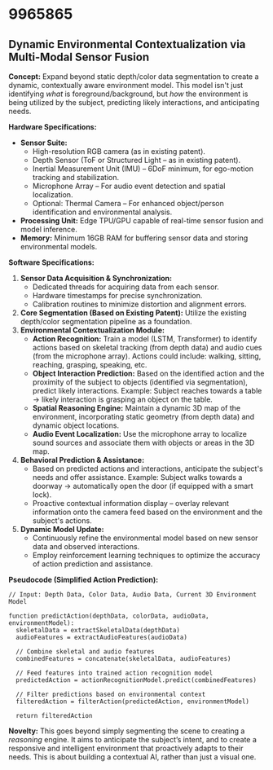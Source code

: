 # 9965865

## Dynamic Environmental Contextualization via Multi-Modal Sensor Fusion

**Concept:** Expand beyond static depth/color data segmentation to create a dynamic, contextually aware environment model. This model isn't just identifying *what* is foreground/background, but *how* the environment is being utilized by the subject, predicting likely interactions, and anticipating needs.

**Hardware Specifications:**

*   **Sensor Suite:**
    *   High-resolution RGB camera (as in existing patent).
    *   Depth Sensor (ToF or Structured Light – as in existing patent).
    *   Inertial Measurement Unit (IMU) – 6DoF minimum, for ego-motion tracking and stabilization.
    *   Microphone Array – For audio event detection and spatial localization.
    *   Optional: Thermal Camera – For enhanced object/person identification and environmental analysis.
*   **Processing Unit:** Edge TPU/GPU capable of real-time sensor fusion and model inference.
*   **Memory:** Minimum 16GB RAM for buffering sensor data and storing environmental models.

**Software Specifications:**

1.  **Sensor Data Acquisition & Synchronization:**
    *   Dedicated threads for acquiring data from each sensor.
    *   Hardware timestamps for precise synchronization.
    *   Calibration routines to minimize distortion and alignment errors.
2.  **Core Segmentation (Based on Existing Patent):** Utilize the existing depth/color segmentation pipeline as a foundation.
3.  **Environmental Contextualization Module:**
    *   **Action Recognition:** Train a model (LSTM, Transformer) to identify actions based on skeletal tracking (from depth data) and audio cues (from the microphone array). Actions could include: walking, sitting, reaching, grasping, speaking, etc.
    *   **Object Interaction Prediction:**  Based on the identified action and the proximity of the subject to objects (identified via segmentation), predict likely interactions. Example: Subject reaches towards a table -> likely interaction is grasping an object on the table.
    *   **Spatial Reasoning Engine:** Maintain a dynamic 3D map of the environment, incorporating static geometry (from depth data) and dynamic object locations.
    *   **Audio Event Localization:** Use the microphone array to localize sound sources and associate them with objects or areas in the 3D map.
4.  **Behavioral Prediction & Assistance:**
    *   Based on predicted actions and interactions, anticipate the subject's needs and offer assistance. Example: Subject walks towards a doorway -> automatically open the door (if equipped with a smart lock).
    *   Proactive contextual information display – overlay relevant information onto the camera feed based on the environment and the subject's actions.
5.  **Dynamic Model Update:**
    *   Continuously refine the environmental model based on new sensor data and observed interactions.
    *   Employ reinforcement learning techniques to optimize the accuracy of action prediction and assistance.

**Pseudocode (Simplified Action Prediction):**

```
// Input: Depth Data, Color Data, Audio Data, Current 3D Environment Model

function predictAction(depthData, colorData, audioData, environmentModel):
  skeletalData = extractSkeletalData(depthData)
  audioFeatures = extractAudioFeatures(audioData)

  // Combine skeletal and audio features
  combinedFeatures = concatenate(skeletalData, audioFeatures)

  // Feed features into trained action recognition model
  predictedAction = actionRecognitionModel.predict(combinedFeatures)

  // Filter predictions based on environmental context
  filteredAction = filterAction(predictedAction, environmentModel)

  return filteredAction
```

**Novelty:** This goes beyond simply segmenting the scene to creating a *reasoning* engine. It aims to anticipate the subject’s intent, and to create a responsive and intelligent environment that proactively adapts to their needs. This is about building a contextual AI, rather than just a visual one.